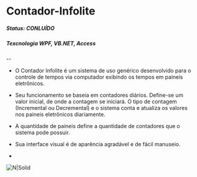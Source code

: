 # Contador-Infolite
##### Status: CONLUÍDO
##### Texcnologia WPF, VB.NET, Access

--

- O Contador Infolite é um sistema de uso genérico desenvolvido para o controle de tempos via computador exibindo os tempos em paineis eletrônicos.

- Seu funcionamento se baseia em contadores diários. Define-se um valor inicial, de onde a contagem se iniciará. O tipo de contagem (Incremental ou Decremental) e o sistema conta e atualiza os valores nos paineis eletrônicos diariamente.

- A quantidade de paineis define a quantidade de contadores que o sistema pode possuir.

- Sua interface visual é de aparência agradável e de fácil manuseio.

-
![N|Solid](https://raw.githubusercontent.com/dn32/Contador-Infolite/master/x_Documanta%C3%A7%C3%A3o/images/visaoGeral.png?token=ALdMUsza_PDKe4tkoWAs80YdzWUVhY8xks5YFK5DwA%3D%3D)
